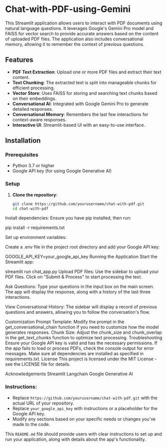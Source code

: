 # Chat-with-PDF-using-Gemini
This Streamlit application allows users to interact with PDF documents using natural language questions. It leverages Google's Gemini Pro model and FAISS for vector search to provide accurate answers based on the content of uploaded PDF files. The application also includes conversational memory, allowing it to remember the context of previous questions.

## Features

- **PDF Text Extraction**: Upload one or more PDF files and extract their text content.
- **Text Chunking**: The extracted text is split into manageable chunks for efficient processing.
- **Vector Store**: Uses FAISS for storing and searching text chunks based on their embeddings.
- **Conversational AI**: Integrated with Google Gemini Pro to generate detailed responses.
- **Conversational Memory**: Remembers the last few interactions for context-aware responses.
- **Interactive UI**: Streamlit-based UI with an easy-to-use interface.

## Installation

### Prerequisites

- Python 3.7 or higher
- Google API key (for using Google Generative AI)

### Setup

1. **Clone the repository**:
   ```bash
   git clone https://github.com/yourusername/chat-with-pdf.git
   cd chat-with-pdf
Install dependencies:
Ensure you have pip installed, then run:

pip install -r requirements.txt

Set up environment variables:

Create a .env file in the project root directory and add your Google API key:

GOOGLE_API_KEY=your_google_api_key
Running the Application
Start the Streamlit app:

streamlit run chat_app.py
Upload PDF files:
Use the sidebar to upload your PDF files. Click on "Submit & Process" to start processing the text.

Ask Questions:
Type your questions in the input box on the main screen. The app will display the response, along with a history of the last three interactions.

View Conversational History:
The sidebar will display a record of previous questions and answers, allowing you to follow the conversation's flow.

Customization
Prompt Template: Modify the prompt in the get_conversational_chain function if you need to customize how the model generates responses.
Chunk Size: Adjust the chunk_size and chunk_overlap in the get_text_chunks function to optimize text processing.
Troubleshooting
Ensure your Google API key is valid and has the necessary permissions.
If the app fails to load or process PDFs, check the console output for error messages.
Make sure all dependencies are installed as specified in requirements.txt.
License
This project is licensed under the MIT License - see the LICENSE file for details.

Acknowledgements
Streamlit
Langchain
Google Generative AI

### Instructions:
- Replace `https://github.com/yourusername/chat-with-pdf.git` with the actual URL of your repository.
- Replace `your_google_api_key` with instructions or a placeholder for the Google API key.
- Modify any sections based on your specific needs or changes you’ve made to the code. 

This `README.md` file should provide users with clear instructions to set up and run your application, along with details about the app's functionality.







